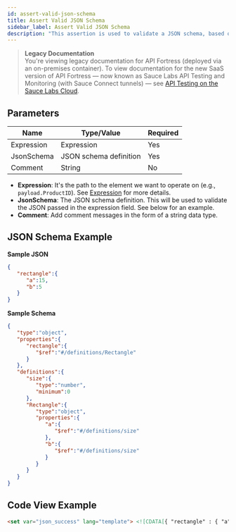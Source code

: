 ```yaml
---
id: assert-valid-json-schema
title: Assert Valid JSON Schema
sidebar_label: Assert Valid JSON Schema
description: "This assertion is used to validate a JSON schema, based on the provided schema definition."
---
```


<head>
  <meta name="robots" content="noindex" />
</head>

>**Legacy Documentation**<br/>You're viewing legacy documentation for API Fortress (deployed via an on-premises container). To view documentation for the new SaaS version of API Fortress &#8212; now known as Sauce Labs API Testing and Monitoring (with Sauce Connect tunnels) &#8212; see [API Testing on the Sauce Labs Cloud](/api-testing/).

## Parameters

| **Name** | **Type/Value** | **Required** |
| --- | --- | --- |
| Expression | Expression | Yes |
| JsonSchema | JSON schema definition | Yes |
| Comment | String | No |

* __Expression__: It's the path to the element we want to operate on (e.g., `payload.ProductID`). See [Expression](https://apifortress.com/doc/expression/) for more details.
* __JsonSchema__: The JSON schema definition. This will be used to validate the JSON passed in the expression field. See below for an example.
* __Comment__: Add comment messages in the form of a string data type.

## JSON Schema Example

__Sample JSON__

```json
{
   "rectangle":{
      "a":15,
      "b":5
   }
}
```

__Sample Schema__

```json
{
   "type":"object",
   "properties":{
      "rectangle":{
         "$ref":"#/definitions/Rectangle"
      }
   },
   "definitions":{
      "size":{
         "type":"number",
         "minimum":0
      },
      "Rectangle":{
         "type":"object",
         "properties":{
            "a":{
               "$ref":"#/definitions/size"
            },
            "b":{
               "$ref":"#/definitions/size"
            }
         }
      }
   }
}
```

## Code View Example

```html
<set var="json_success" lang="template"> <![CDATA[{ "rectangle" : { "a" : 15, "b" : 5 } }]]> </set> <assert-valid-jsonschema expression="json_success"> <![CDATA[{ "type" : "object", "properties" : { "rectangle" : {"$ref" : "#/definitions/Rectangle" } }, "definitions" : { "size" : { "type" : "number", "minimum" : 0 }, "Rectangle" : { "type" : "object", "properties" : { "a" : {"$ref" : "#/definitions/size"}, "b" : {"$ref" : "#/definitions/size"} } } } }]]> </assert-valid-jsonschema>
```
